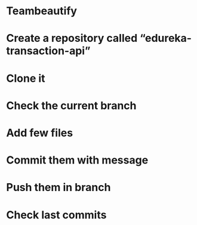 # Teambeautify 

# Create a repository called “edureka-transaction-api”
# Clone it
# Check the current branch
# Add few files
# Commit them with message
# Push them in branch
# Check last commits
